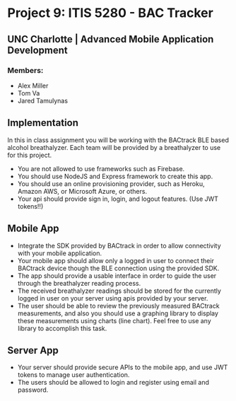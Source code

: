 # Project 9: ITIS 5280 - BAC Tracker
## UNC Charlotte | Advanced Mobile Application Development
### Members:
- Alex Miller
- Tom Va
- Jared Tamulynas

## Implementation
In this in class assignment you will be working with the BACtrack BLE based alcohol breathalyzer.  Each team will be provided by a breathalyzer to use for this project.

- You are not allowed to use frameworks such as Firebase. 
- You should use NodeJS and Express framework to create this app.
- You should use an online provisioning provider, such as Heroku, Amazon AWS, or Microsoft Azure, or others.
- Your api should provide sign in, login, and logout features. (Use JWT tokens!!)
    
## Mobile App
- Integrate the SDK provided by BACtrack in order to allow connectivity with your mobile application.
- Your mobile app should allow only a logged in user to connect their BACtrack device though the BLE connection using the provided SDK.
- The app should provide a usable interface in order to guide the user through the breathalyzer reading process.
- The received breathalyzer readings should be stored for the currently logged in user on your server using apis provided by your server.
- The user should be able to review the previously measured BACtrack measurements, and also you should use a graphing library to display these measurements using charts (line chart). Feel free to use any library to accomplish this task.
     
## Server App
- Your server should provide secure APIs to the mobile app, and use JWT tokens to manage user authentication.
- The users should be allowed to login and register using email and password.
